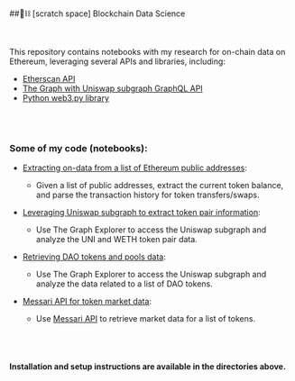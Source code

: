 ##🧱⛓ [scratch space] Blockchain Data Science

<br>

This repository contains notebooks with my research for on-chain data on Ethereum, leveraging several APIs and libraries, including:

* [Etherscan API](https://docs.etherscan.io/api-endpoints/accounts)
* [The Graph with Uniswap subgraph GraphQL API](https://thegraph.com/hosted-service/subgraph/uniswap/uniswap-v3)
* [Python web3.py library](https://web3py.readthedocs.io/en/stable/)

<br>
<br>


### Some of my code (notebooks):

* [Extracting on-data from a list of Ethereum public addresses](https://github.com/aquario-crypto/Blockchain-Data-Science/tree/main/on-chain-data-by-address):
    * Given a list of public addresses, extract the current token balance, and parse the transaction history for token transfers/swaps.

* [Leveraging Uniswap subgraph to extract token pair information](https://github.com/aquario-crypto/Blockchain-Data-Science/tree/main/uniswap-data):
    * Use The Graph Explorer to access the Uniswap subgraph and analyze the UNI and WETH token pair data. 

* [Retrieving DAO tokens and pools data](https://github.com/aquario-crypto/Blockchain-Data-Science/tree/main/dao-data):
    * Use The Graph Explorer to access the Uniswap subgraph and analyze the data related to a list of DAO tokens.

* [Messari API for token market data](https://github.com/bt3gl-labs/Blockchain-Data-Science/tree/main/messari-assets-data):
    * Use [Messari API](https://messari.io/api) to retrieve market data for a list of tokens.


<br>
<br>



#### Installation and setup instructions are available in the directories above.

